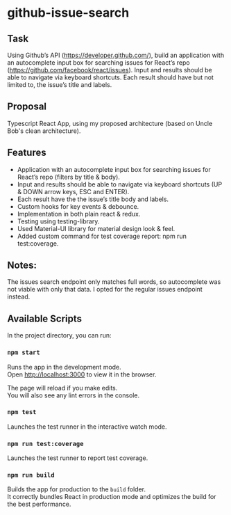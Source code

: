 # github-issue-search

## Task
Using Github’s API (https://developer.github.com/), build an application with an autocomplete input box for searching issues for React’s repo (https://github.com/facebook/react/issues). Input and results should be able to navigate via keyboard shortcuts. Each result should have but not limited to, the issue’s title and labels.

## Proposal
Typescript React App, using my proposed architecture (based on Uncle Bob's clean architecture).

## Features
- Application with an autocomplete input box for searching issues for React’s repo (filters by title & body).
- Input and results should be able to navigate via keyboard shortcuts (UP & DOWN arrow keys, ESC and ENTER).
- Each result have the the issue’s title body and labels.
- Custom hooks for key events & debounce.
- Implementation in both plain react & redux.
- Testing using testing-library.
- Used Material-UI library for material design look & feel.
- Added custom command for test coverage report: npm run test:coverage.

## Notes:
The issues search endpoint only matches full words, so autocomplete was not viable with only that data. I opted for the regular issues endpoint instead.

## Available Scripts

In the project directory, you can run:

### `npm start`

Runs the app in the development mode.\
Open [http://localhost:3000](http://localhost:3000) to view it in the browser.

The page will reload if you make edits.\
You will also see any lint errors in the console.

### `npm test`

Launches the test runner in the interactive watch mode.

### `npm run test:coverage`

Launches the test runner to report test coverage.

### `npm run build`

Builds the app for production to the `build` folder.\
It correctly bundles React in production mode and optimizes the build for the best performance.